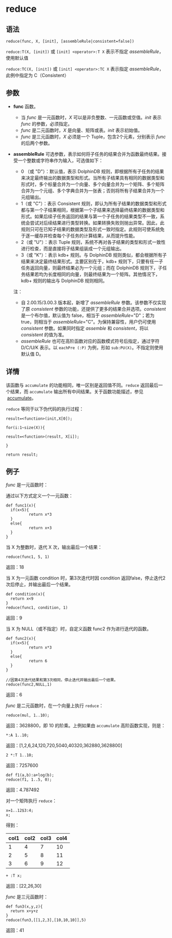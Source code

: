 # reduce

## 语法

`reduce(func, X, [init], [assembleRule|consistent=false])`

`reduce:T(X, [init])` 或 `[init] <operator>:T X`
表示不指定 *assembleRule*，使用默认值

`reduce:TC(X, [init])` 或 `[init] <operator>:TC X`
表示指定 *assembleRule*，此例中指定为 C（Consistent）

## 参数

* **func** 函数。
  + 当 *func* 是一元函数时，*X*
    可以是非负整数、一元函数或空值。*init* 表示 *func* 的参数，必须指定。
  + *func* 是二元函数时，*X* 是向量、矩阵或表。*init*
    表示初始值。
  + *func* 是三元函数时，*X* 必须是一个
    Tuple，包含2个元素，分别表示 *func* 的后两个参数。
* **assembleRule** 可选参数，表示如何将子任务的结果合并为函数最终结果。接受一个整数或字符串作为输入，可选值如下：
  + 0 （或 "D"）：默认值，表示 DolphinDB
    规则，即根据所有子任务的结果来决定最终输出的数据类型和形式。当所有子结果具有相同的数据类型和形式时，多个标量合并为一个向量、多个向量合并为一个矩阵、多个矩阵合并为一个元组、多个字典合并为一张表；否则将所有子结果合并为一个元组输出。
  + 1（或 "C"）：表示 Consistent
    规则，即认为所有子结果的数据类型和形式都与第一个子结果相同，根据第一个子结果来选择最终结果的数据类型和形式。如果后续子任务返回的结果与第一个子任务的结果类型不一致，系统会尝试对后续结果进行类型转换。如果转换失败则抛出异常。因此，此规则只可在已知子结果的数据类型及形式一致时指定。此规则可使系统免于逐一缓存并检查每个子任务的计算结果，从而提升性能。
  + 2（或 "U"）：表示 Tuple 规则，系统不再对各子结果的类型和形式一致性进行检查，而是直接将子结果组装成一个元组输出。
  + 3（或 "K"）：表示 kdb+ 规则。与 DolphinDB 规则类似，都会根据所有子结果来决定最终结果形式。主要区别在于，kdb+
    规则下，只要有任一子任务返回向量，则最终结果必为一个元组；而在 DolphinDB
    规则下，子任务结果若均为长度相同的向量，则最终结果为一个矩阵。其他情况下，kdb+ 规则的输出与 DolphinDB 规则相同。

  注：
  + 自 2.00.15/3.00.3 版本起，新增了
    *assembleRule* 参数。该参数不仅实现了原 *consistent*
    参数的功能，还提供了更多的结果合并选项。*consistent* 是一个布尔值，默认值为 false，相当于
    *assembleRule*="D"；若为 true，则相当于
    *assembleRule*="C"。为保持兼容性，用户仍可使用 *consistent* 参数。如果同时指定
    *assemble* 和 *consistent*，将以 *consistent*
    的值为准。
  + *assembleRule* 也可在高阶函数对应的函数模式符号后指定，通过字符 D/C/U/K 表示。以
    `eachPre (:P)` 为例，形如
    `sub:PU(X)`。不指定则使用默认值 D。

## 详情

该函数与 `accumulate`
的功能相同，唯一区别是返回值不同。`reduce` 返回最后一个结果，而 `accumulate`
输出所有中间结果。关于函数功能描述，参见  [accumulate](accumulate.html)。

`reduce` 等同于以下伪代码的执行过程：

```
result=<function>(init,X[0]);

for(i:1~size(X)){

result=<function>(result, X[i]);

}

return result;
```

## 例子

*func* 是一元函数时：

通过以下方式定义一个一元函数：

```
def func1(x){
  if(x<5){
          return x*3
  }
  else{
          return x+3
  }
}
```

当 X 为整数时，迭代 X 次，输出最后一个结果：

```
reduce(func1, 5, 1)
```

返回：18

当 X 为一元函数 condition 时，第3次迭代时因 condition 返回false，停止迭代2次后停止，并输出最后一个结果。

```
def condition(x){
  return x<9
}
reduce(func1, condition, 1)
```

返回：9

当 X 为 NULL（或不指定）时，自定义函数 func2 作为进行迭代的函数。

```
def func2(x){
  if(x<5){
          return x*3
  }
  else{
          return 6
  }
}

//因第4次迭代结果和第3次相同，停止迭代并输出最后一个结果。
reduce(func2,NULL,1)
```

返回：6

*func* 是二元函数时，在一个向量上执行 `reduce`：

```
reduce(mul, 1..10);
```

返回：3628800，即 10 的阶乘。上例如果由 `accumulate` 高阶函数实现，则是：

```
*:A 1..10;
```

返回：[1,2,6,24,120,720,5040,40320,362880,3628800]

```
2 *:T 1..10;
```

返回：7257600

```
def f1(a,b):a+log(b);
reduce(f1, 1..5, 0);
```

返回：4.787492

对一个矩阵执行 `reduce`：

```
x=1..12$3:4;
x;
```

得到：

| col1 | col2 | col3 | col4 |
| --- | --- | --- | --- |
| 1 | 4 | 7 | 10 |
| 2 | 5 | 8 | 11 |
| 3 | 6 | 9 | 12 |

```
+ :T x;
```

返回：[22,26,30]

*func* 是三元函数时：

```
def fun3(x,y,z){
  return x+y+z
}
reduce(fun3,[[1,2,3],[10,10,10]],5)
```

返回：41

